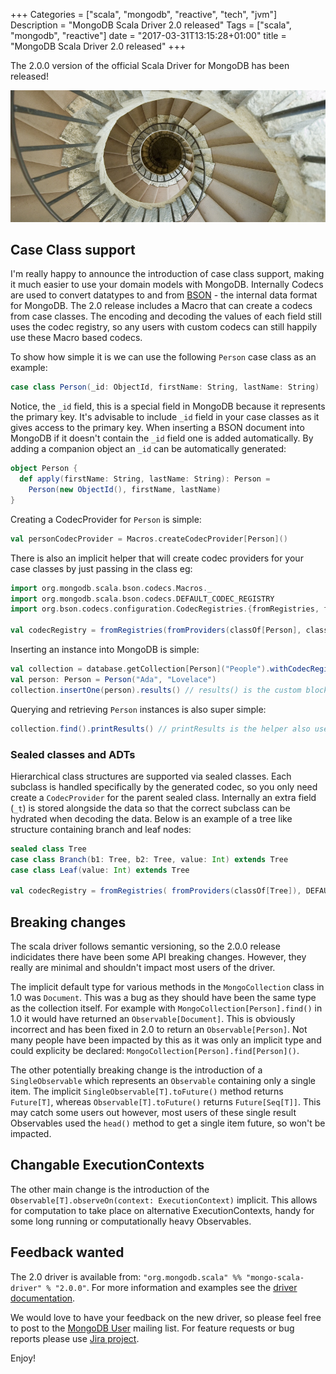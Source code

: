 +++
Categories = ["scala", "mongodb", "reactive", "tech", "jvm"]
Description = "MongoDB Scala Driver 2.0 released"
Tags = ["scala", "mongodb", "reactive"]
date = "2017-03-31T13:15:28+01:00"
title = "MongoDB Scala Driver 2.0 released"
+++

The 2.0.0 version of the official Scala Driver for MongoDB has been released!

<img style="max-width: 100%;" src="/images/scala.jpg">

## Case Class support

I'm really happy to announce the introduction of case class support, making it much easier to use your domain models with MongoDB. Internally Codecs are used to convert datatypes to and from [BSON](http://bsonspec.org) - the internal data format for MongoDB. The 2.0 release includes a Macro that can create a codecs from case classes.<!--more--> The encoding and decoding the values of each field still uses the codec registry, so any users with custom codecs can still happily use these Macro based codecs.

To show how simple it is we can use the following `Person` case class as an example:

~~~scala
case class Person(_id: ObjectId, firstName: String, lastName: String)
~~~

Notice, the `_id` field, this is a special field in MongoDB because it represents the primary key. It's advisable to include `_id` field in your case classes as it gives access to the primary key. When inserting a BSON document into MongoDB if it doesn't contain the `_id` field one is added automatically. By adding a companion object an `_id` can be automatically generated:

~~~scala
object Person {
  def apply(firstName: String, lastName: String): Person =
    Person(new ObjectId(), firstName, lastName)
}
~~~

Creating a CodecProvider for `Person` is simple:

~~~scala
val personCodecProvider = Macros.createCodecProvider[Person]()
~~~

There is also an implicit helper that will create codec providers for your case classes by just passing in the class eg:

~~~scala
import org.mongodb.scala.bson.codecs.Macros._
import org.mongodb.scala.bson.codecs.DEFAULT_CODEC_REGISTRY
import org.bson.codecs.configuration.CodecRegistries.{fromRegistries, fromProviders}

val codecRegistry = fromRegistries(fromProviders(classOf[Person], classOf[MyOtherCaseClass]), DEFAULT_CODEC_REGISTRY)
~~~

Inserting an instance into MongoDB is simple:

~~~scala
val collection = database.getCollection[Person]("People").withCodecRegistry(codecRegistry)
val person: Person = Person("Ada", "Lovelace")
collection.insertOne(person).results() // results() is the custom blocking implicit used in the quick tour.
~~~

Querying and retrieving `Person` instances is also super simple:

~~~scala
collection.find().printResults() // printResults is the helper also used in the quick tour.
~~~


### Sealed classes and ADTs

Hierarchical class structures are supported via sealed classes. Each subclass is handled specifically by the generated codec, so you only
need create a `CodecProvider` for the parent sealed class. Internally an extra field (`_t`) is stored alongside the data so that
the correct subclass can be hydrated when decoding the data.  Below is an example of a tree like structure containing branch and leaf nodes:

~~~scala
sealed class Tree
case class Branch(b1: Tree, b2: Tree, value: Int) extends Tree
case class Leaf(value: Int) extends Tree

val codecRegistry = fromRegistries( fromProviders(classOf[Tree]), DEFAULT_CODEC_REGISTRY )
~~~

## Breaking changes

The scala driver follows semantic versioning, so the 2.0.0 release indicidates there have been some API breaking changes. However, they really are minimal and shouldn't impact most users of the driver.

The implicit default type for various methods in the `MongoCollection` class in 1.0 was `Document`. This was a bug as they should have been
the same type as the collection itself. For example with `MongoCollection[Person].find()` in 1.0 it would have returned an `Observable[Document]`. This is obviously incorrect and has been fixed in 2.0 to return an `Observable[Person]`. Not many people have been impacted by this as it was only an implicit type and could explicity be declared: `MongoCollection[Person].find[Person]()`.

The other potentially breaking change is the introduction of a `SingleObservable` which represents an `Observable` containing only a single item. The implicit `SingleObservable[T].toFuture()` method returns `Future[T]`, whereas `Observable[T].toFuture()` returns `Future[Seq[T]]`. This may catch some users out however, most users of these single result Observables used the `head()` method to get a single item future, so won't be impacted.

## Changable ExecutionContexts

The other main change is the introduction of the `Observable[T].observeOn(context: ExecutionContext)` implicit. This allows for computation to take place on alternative ExecutionContexts, handy for some long running or computationally heavy Observables.

## Feedback wanted

The 2.0 driver is available from:  `"org.mongodb.scala" %% "mongo-scala-driver" % "2.0.0"`. For more information and examples see the [driver documentation](http://mongodb.github.io/mongo-scala-driver/2.0/).

We would love to have your feedback on the new driver, so please feel free to post to the [MongoDB User](https://groups.google.com/forum/#!forum/mongodb-user) mailing list.  For feature requests or bug reports please use [Jira project](https://jira.mongodb.org/browse/SCALA/).

Enjoy!
